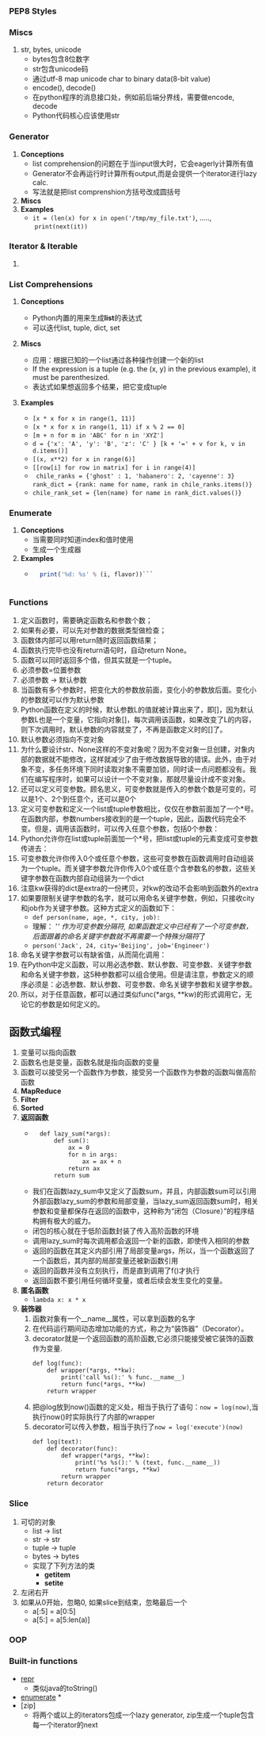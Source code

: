 
### PEP8 Styles

### Miscs
1. str, bytes, unicode
	* bytes包含8位数字
	* str包含unicode码
	* 通过utf-8 map unicode char to binary data(8-bit value)
	* encode(), decode()
	* 在python程序的消息接口处，例如前后端分界线，需要做encode, decode
	* Python代码核心应该使用str 

### Generator
1. **Conceptions**
	* list comprehension的问题在于当input很大时，它会eagerly计算所有值
	* Generator不会再运行时计算所有output,而是会提供一个iterator进行lazy calc.
	* 写法就是把list comprenshion方括号改成圆括号
2. **Miscs**
3. **Examples**
	* ```it = (len(x) for x in open('/tmp/my_file.txt')```, .....,  ```print(next(it))```
	
### Iterator & Iterable
1. 

### List Comprehensions
1. **Conceptions**
	* Python内置的用来生成**list**的表达式
	* 可以迭代list, tuple, dict, set
2. **Miscs**
	* 应用：根据已知的一个list通过各种操作创建一个新的list
	* If the expression is a tuple (e.g. the (x, y) in the previous example), it must be parenthesized.
	* 表达式如果想返回多个结果，把它变成tuple
	
3. **Examples**
	* ```[x * x for x in range(1, 11)]```
	* ```[x * x for x in range(1, 11) if x % 2 == 0]```
	* ```[m + n for m in 'ABC' for n in 'XYZ']```
	* ```d = {'x': 'A', 'y': 'B', 'z': 'C' } [k + '=' + v for k, v in d.items()]```
	* ```[(x, x**2) for x in range(6)]```
	* ```[[row[i] for row in matrix] for i in range(4)]```
	* ``` chile_ranks = {'ghost' : 1, 'habanero': 2, 'cayenne': 3}```
	  ```rank_dict = {rank: name for name, rank in chile_ranks.items()}```
	* ```chile_rank_set = {len(name) for name in rank_dict.values()}```

### Enumerate
1. **Conceptions**
	* 当需要同时知道index和值时使用
	* 生成一个生成器
2. **Examples**
	* ``` for i, flavor in enumerate(flavor_list, 1): 
		print('%d: %s' % (i, flavor))```
		
### Functions
1. 定义函数时，需要确定函数名和参数个数；
2. 如果有必要，可以先对参数的数据类型做检查；
3. 函数体内部可以用return随时返回函数结果；
4. 函数执行完毕也没有return语句时，自动return None。
5. 函数可以同时返回多个值，但其实就是一个tuple。
1. 必须参数=位置参数
2. 必须参数 -> 默认参数
3. 当函数有多个参数时，把变化大的参数放前面，变化小的参数放后面。变化小的参数就可以作为默认参数
4. Python函数在定义的时候，默认参数L的值就被计算出来了，即[]，因为默认参数L也是一个变量，它指向对象[]，每次调用该函数，如果改变了L的内容，则下次调用时，默认参数的内容就变了，不再是函数定义时的[]了。
5. 默认参数必须指向不变对象
6. 为什么要设计str、None这样的不变对象呢？因为不变对象一旦创建，对象内部的数据就不能修改，这样就减少了由于修改数据导致的错误。此外，由于对象不变，多任务环境下同时读取对象不需要加锁，同时读一点问题都没有。我们在编写程序时，如果可以设计一个不变对象，那就尽量设计成不变对象。
7. 还可以定义可变参数。顾名思义，可变参数就是传入的参数个数是可变的，可以是1个、2个到任意个，还可以是0个
8. 定义可变参数和定义一个list或tuple参数相比，仅仅在参数前面加了一个*号。在函数内部，参数numbers接收到的是一个tuple，因此，函数代码完全不变。但是，调用该函数时，可以传入任意个参数，包括0个参数：
9. Python允许你在list或tuple前面加一个*号，把list或tuple的元素变成可变参数传进去：
10. 可变参数允许你传入0个或任意个参数，这些可变参数在函数调用时自动组装为一个tuple。而关键字参数允许你传入0个或任意个含参数名的参数，这些关键字参数在函数内部自动组装为一个dict
11. 注意kw获得的dict是extra的一份拷贝，对kw的改动不会影响到函数外的extra
12. 如果要限制关键字参数的名字，就可以用命名关键字参数，例如，只接收city和job作为关键字参数。这种方式定义的函数如下：
	* ```def person(name, age, *, city, job):```
	* 理解： '*‘ 作为可变参数分隔符, 如果函数定义中已经有了一个可变参数，后面跟着的命名关键字参数就不再需要一个特殊分隔符*了
	* ```person('Jack', 24, city='Beijing', job='Engineer')```
13. 命名关键字参数可以有缺省值，从而简化调用：
14. 在Python中定义函数，可以用必选参数、默认参数、可变参数、关键字参数和命名关键字参数，这5种参数都可以组合使用。但是请注意，参数定义的顺序必须是：必选参数、默认参数、可变参数、命名关键字参数和关键字参数。
15. 所以，对于任意函数，都可以通过类似func(*args, **kw)的形式调用它，无论它的参数是如何定义的。

## 函数式编程
1. 变量可以指向函数
2. 函数名也是变量，函数名就是指向函数的变量
3. 函数可以接受另一个函数作为参数，接受另一个函数作为参数的函数叫做高阶函数
4. **MapReduce**
5. **Filter**
6. **Sorted**
7. **返回函数**
	* ```
		def lazy_sum(*args):
			def sum():
				ax = 0
				for n in args:
					ax = ax + n
				return ax
			return sum
		```
	* 我们在函数lazy_sum中又定义了函数sum，并且，内部函数sum可以引用外部函数lazy_sum的参数和局部变量，当lazy_sum返回函数sum时，相关参数和变量都保存在返回的函数中，这种称为“闭包（Closure）”的程序结构拥有极大的威力。
	* 闭包的核心就在于低阶函数封装了传入高阶函数的环境
	* 调用lazy_sum时每次调用都会返回一个新的函数，即使传入相同的参数
	* 返回的函数在其定义内部引用了局部变量args，所以，当一个函数返回了一个函数后，其内部的局部变量还被新函数引用
	* 返回的函数并没有立刻执行，而是直到调用了f()才执行
	* 返回函数不要引用任何循环变量，或者后续会发生变化的变量。
8. **匿名函数**
	* ```lambda x: x * x```
9. **装饰器**
	1. 函数对象有一个__name__属性，可以拿到函数的名字
	2. 在代码运行期间动态增加功能的方式，称之为“装饰器”（Decorator）。
	3. decorator就是一个返回函数的高阶函数,它必须只能接受被它装饰的函数作为变量.
		```
		def log(func):
			def wrapper(*args, **kw):
				print('call %s():' % func.__name__)
				return func(*args, **kw)
			return wrapper
		```
	4. 把@log放到now()函数的定义处，相当于执行了语句：```now = log(now)```,当执行now()时实际执行了内部的wrapper
	5. decorator可以传入参数，相当于执行了```now = log('execute')(now)```
		```
		def log(text):
		    def decorator(func):
				def wrapper(*args, **kw):
					print('%s %s():' % (text, func.__name__))
					return func(*args, **kw)
				return wrapper
		    return decorator
		```

	

### Slice
1. 可切的对象
	* list -> list
	* str -> str
	* tuple -> tuple
	* bytes -> bytes
	* 实现了下列方法的类
		* __getitem__
		* __setite__
2. 左闭右开
3. 如果从0开始，忽略0, 如果slice到结束，忽略最后一个
	* a[:5] = a[0:5]
	* a[5:] = a[5:len(a)]

### OOP



### Built-in functions
* [repr](https://docs.python.org/3/library/functions.html#repr)
	* 类似java的toString()
* [enumerate](https://docs.python.org/3/library/functions.html?highlight=enumerate#enumerate)
	* 
* [zip]
	* 将两个或以上的iterators包成一个lazy generator, zip生成一个tuple包含每一个iterator的next

